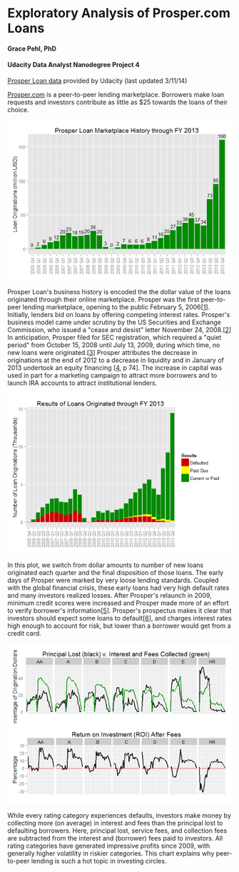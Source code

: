 Exploratory Analysis of Prosper.com Loans
========================================================
#### Grace Pehl, PhD
#### Udacity Data Analyst Nanodegree Project 4

[Prosper Loan data](https://docs.google.com/document/d/1qEcwltBMlRYZT-l699-71TzInWfk4W9q5rTCSvDVMpc/pub?embedded=true) provided by Udacity (last updated 3/11/14)

[Prosper.com](https://www.prosper.com/) is a peer-to-peer lending marketplace.  Borrowers make loan 
requests and investors contribute as little as $25 towards the loans of their 
choice. 

![Plot 1](figure/Plot_One-1.png)

Prosper Loan's business history is encoded the the dollar value of the loans originated through their online marketplace.  Prosper was the first peer-to-peer lending marketplace, opening to the public February 5, 2006[[1](https://en.wikipedia.org/wiki/Prosper_Marketplace)].  Initially, lenders bid on loans by offering competing interest rates.  Prosper's business model came under scrutiny by the US Securities and Exchange Commission, who issued a "cease and desist" letter November 24, 2008.[[2](https://www.sec.gov/litigation/admin/2008/33-8984.pdf)]   In anticipation, Prosper filed for SEC registration, which required a "quiet period" from October 15, 2008 until July 13, 2009, during which time, no new loans were originated.[[3](http://www.lendacademy.com/a-look-back-at-the-lending-club-and-prosper-quiet-periods/)]  Prosper attributes the decrease in originations at the end of 2012 to a decrease in liquidity and in January of 2013 undertook an equity financing [[4](https://www.prosper.com/Downloads/Legal/prosper10k12312013.pdf), p 74].  The increase in capital was used in part for a marketing campaign to attract more borrowers and to launch IRA accounts to attract institutional lenders.

![Plot 2](figure/Plot_Two-1.png)

In this plot, we switch from dollar amounts to number of new loans originated each quarter and the final disposition of those loans.  The early days of Prosper were marked by very loose lending standards.  Coupled with the global financial crisis, these early loans had very high default rates and many investors realized losses.  After Prosper's relaunch in 2009, minimum credit scores were increased and Prosper made more of an effort to verify borrower's information[[5](http://www.wsj.com/articles/SB120525138644627455)].  Prosper's prospectus makes it clear that investors should expect some loans to default[[6](https://www.prosper.com/invest/marketplace-performance/)], and charges interest rates high enough to account for risk, but lower than a borrower would get from a credit card.

![Plot 3](figure/Plot_Three-1.png)

While every rating category experiences defaults, investors make money by collecting more (on average) in interest and fees than the principal lost to defaulting borrowers.  Here, principal lost, service fees, and collection fees are subtracted from the interest and (borrower) fees paid to investors.  All rating categories have generated impressive profits since 2009, with generally higher volatility in riskier categories.  This chart explains why peer-to-peer lending is such a hot topic in investing circles. 

